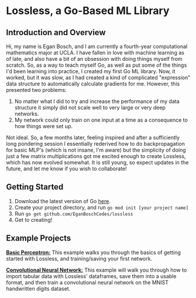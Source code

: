 
# Lossless, a Go-Based ML Library
## Introduction and Overview
Hi, my name is Egan Bosch, and I am currently a fourth-year computational mathematics major at UCLA. I have fallen in love with machine learning as of late, and also have a bit of an obsession with doing things myself from scratch. So, as a way to teach myself Go, as well as put some of the things I'd been learning into practice, I created my first Go ML library. Now, it worked, but it was slow, as I had created a kind of complicated "expression" data structure to automatically calculate gradients for me. However, this presented two problems:
1. No matter what I did to try and increase the performance of my data structure it simply did not scale well to very large or very deep networks.
2. My network could only train on one input at a time as a consequence to how things were set up.

Not ideal. So, a few months later, feeling inspired and after a sufficiently long pondering session I essentially rederived how to do backpropagation for basic MLP's (which is not insane, I'm aware) but the simplicity of doing just a few matrix multiplications got me excited enough to create Lossless, which has now evolved somewhat. It is still young, so expect updates in the future, and let me know if you wish to collaborate!
## Getting Started
1. Download the latest version of Go [here](https://go.dev/dl/).
2. Create your project directory, and run `go mod init [your project name]`
3. Run `go get github.com/EganBoschCodes/lossless`
4. Get to creating!
## Example Projects
**[Basic Perceptron:](https://github.com/EganBoschCodes/Lossless-MLP-Example)** This example walks you through the basics of getting started with Lossless, and training/saving your first network.

**[Convolutional Neural Network:](https://github.com/EganBoschCodes/Lossless-MNIST-Example)** This example will walk you through how to import tabular data with Lossless' dataframes, save them into a usable format, and then train a convolutional neural network on the MNIST handwritten digits dataset.
